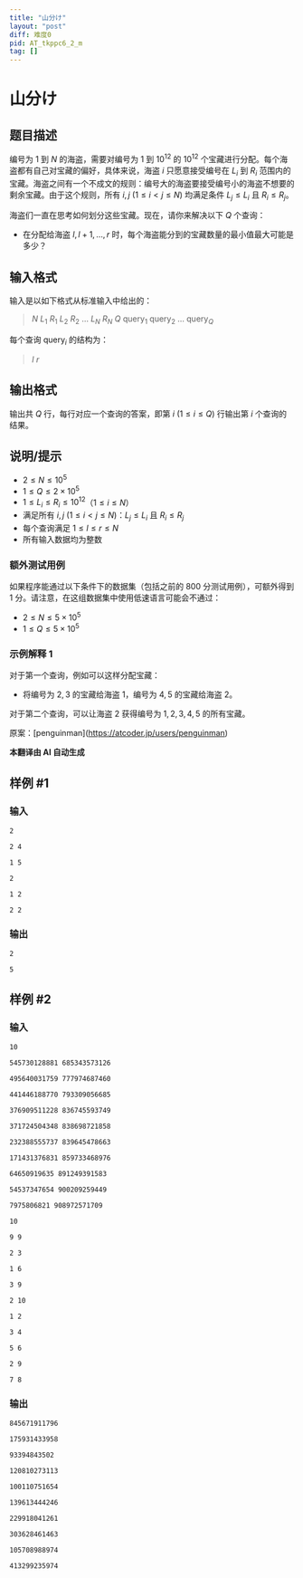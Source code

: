 ```yaml
---
title: "山分け"
layout: "post"
diff: 难度0
pid: AT_tkppc6_2_m
tag: []
---
```


# 山分け

## 题目描述

编号为 $1$ 到 $N$ 的海盗，需要对编号为 $1$ 到 $10^{12}$ 的 $10^{12}$ 个宝藏进行分配。每个海盗都有自己对宝藏的偏好，具体来说，海盗 $i$ 只愿意接受编号在 $L_i$ 到 $R_i$ 范围内的宝藏。海盗之间有一个不成文的规则：编号大的海盗要接受编号小的海盗不想要的剩余宝藏。由于这个规则，所有 $i, j\ (1 \leq i < j \leq N)$ 均满足条件 $L_j \leq L_i$ 且 $R_i \leq R_j$。

海盗们一直在思考如何划分这些宝藏。现在，请你来解决以下 $Q$ 个查询：

- 在分配给海盗 $l, l+1, \ldots, r$ 时，每个海盗能分到的宝藏数量的最小值最大可能是多少？

## 输入格式

输入是以如下格式从标准输入中给出的：

> $N$ $L_1$ $R_1$ $L_2$ $R_2$ $\ldots$ $L_N$ $R_N$ $Q$ $\text{query}_1$ $\text{query}_2$ $\ldots$ $\text{query}_Q$

每个查询 $\text{query}_i$ 的结构为：

> $l$ $r$

## 输出格式

输出共 $Q$ 行，每行对应一个查询的答案，即第 $i\ (1 \leq i \leq Q)$ 行输出第 $i$ 个查询的结果。

## 说明/提示

- $2 \leq N \leq 10^5$
- $1 \leq Q \leq 2 \times 10^5$
- $1 \leq L_i \leq R_i \leq 10^{12}$（$1 \leq i \leq N$）
- 满足所有 $i, j\ (1 \leq i < j \leq N)$：$L_j \leq L_i$ 且 $R_i \leq R_j$
- 每个查询满足 $1 \leq l \leq r \leq N$
- 所有输入数据均为整数

### 额外测试用例

如果程序能通过以下条件下的数据集（包括之前的 $800$ 分测试用例），可额外得到 $1$ 分。请注意，在这组数据集中使用低速语言可能会不通过：

- $2 \leq N \leq 5 \times 10^5$
- $1 \leq Q \leq 5 \times 10^5$

### 示例解释 1

对于第一个查询，例如可以这样分配宝藏：
- 将编号为 $2, 3$ 的宝藏给海盗 $1$，编号为 $4, 5$ 的宝藏给海盗 $2$。

对于第二个查询，可以让海盗 $2$ 获得编号为 $1, 2, 3, 4, 5$ 的所有宝藏。

原案：\[penguinman\](https://atcoder.jp/users/penguinman)

 **本翻译由 AI 自动生成**

## 样例 #1

### 输入

```
2
2 4
1 5
2
1 2
2 2
```

### 输出

```
2
5
```

## 样例 #2

### 输入

```
10
545730128881 685343573126
495640031759 777974687460
441446188770 793309056685
376909511228 836745593749
371724504348 838698721858
232388555737 839645478663
171431376831 859733468976
64650919635 891249391583
54537347654 900209259449
7975806821 908972571709
10
9 9
2 3
1 6
3 9
2 10
1 2
3 4
5 6
2 9
7 8
```

### 输出

```
845671911796
175931433958
93394843502
120810273113
100110751654
139613444246
229918041261
303628461463
105708988974
413299235974
```

